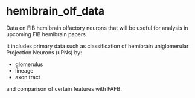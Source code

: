 # hemibrain_olf_data
Data on FIB hemibrain olfactory neurons that will be useful for analysis in upcoming FIB hemibrain papers

It includes primary data such as classification of hemibrain uniglomerular Projection Neurons (uPNs) by:

* glomerulus
* lineage
* axon tract

and comparison of certain features with FAFB.
